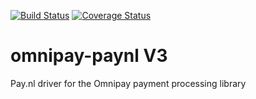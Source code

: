 [![Build Status](https://travis-ci.org/paynl/omnipay-paynl.svg?branch=v3)](https://travis-ci.org/paynl/omnipay-paynl)
[![Coverage Status](https://coveralls.io/repos/github/paynl/omnipay-paynl/badge.svg?branch=v3)](https://coveralls.io/github/paynl/omnipay-paynl?branch=v3)

# omnipay-paynl V3
Pay.nl driver for the Omnipay payment processing library